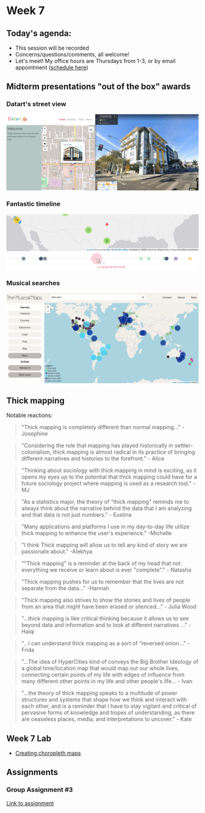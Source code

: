 # Week 7

## Today's agenda:

- This session will be recorded
- Concerns/questions/comments, all welcome!
- Let's meet! My office hours are Thursdays from 1-3, or by email appointment ([schedule here](https://calendly.com/yohda/officehours))

## Midterm presentations "out of the box" awards

### Datart's street view
<kbd><a href="https://kimjee8955.github.io/Datart/" target="_blank"><img src="images/datart.png"></a></kbd>

### Fantastic timeline
<kbd><a href="https://lynnt2.github.io/FantasticFour/Midterm/timeline.html" target="_blank"><img src="images/fantastic.png"></a></kbd>

### Musical searches
<kbd><a href="https://justisg.github.io/TheMusicalMaps/Website/map.html" target="_blank"><img src="images/musical.png"></a></kbd>

## Thick mapping

Notable reactions:

> "Thick mapping is completely different than normal mapping..." - Josephine

> "Considering the role that mapping has played historically in settler-colonialism, thick mapping is almost radical in its practice of bringing different narratives and histories to the forefront." - Alice

> "Thinking about sociology with thick mapping in mind is exciting, as it opens my eyes up to the potential that thick mapping could have for a future sociology project where mapping is used as a research tool." -MJ

> "As a statistics major, the theory of "thick mapping" reminds me to always think about the narrative behind the data that I am analyzing and that data is not just numbers." - Eustina

> "Many applications and platforms I use in my day-to-day life utilize thick mapping to enhance the user's experience." -Michelle

> "I think Thick mapping will allow us to tell any kind of story we are passionate about." -Alekhya


> ""Thick mapping" is a reminder at the back of my head that not everything we receive or learn about is ever "complete"." - Natasha

> "Thick mapping pushes for us to remember that the lives are not separate from the data..." -Hannah

> "Thick mapping also strives to show the stories and lives of people from an area that might have been erased or silenced..." - Julia Wood

> "...thick mapping is like critical thinking because it allows us to see beyond data and information and to look at different narratives ..." - Haiqi

> "...I can understand thick mapping as a sort of “reversed onion..." - Frida

> "...The idea of HyperCities kind of conveys the Big Brother Ideology of a global time/location map that would map out our whole lives, connecting certain points of my life with edges of influence from many different other points in my life and other people's life... - Ivan

> "...the theory of thick mapping speaks to a multitude of power structures and systems that shape how we think and interact with each other, and is a reminder that I have to stay vigilant and critical of pervasive forms of knowledge and tropes of understanding, as there are ceaseless places, media, and interpretations to uncover." - Kate

## Week 7 Lab
- [Creating choropleth maps](Lab)

## Assignments

### Group Assignment #3

[Link to assignment](https://github.com/yohman/21S-DH151/blob/main/Group%20Assignments/GroupAssignment3.md)

